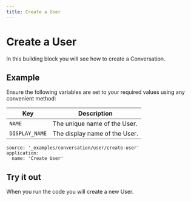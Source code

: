 ```yaml
---
title: Create a User
---
```


# Create a User

In this building block you will see how to create a Conversation.

## Example

Ensure the following variables are set to your required values using any convenient method:

Key | Description
-- | --
`NAME` | The unique name of the User.
`DISPLAY_NAME` | The display name of the User.

```building_blocks
source: '_examples/conversation/user/create-user'
application:
  name: 'Create User'
```

## Try it out

When you run the code you will create a new User.
